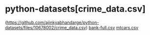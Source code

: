 # python-datasets[crime_data.csv]
(https://github.com/ajinkyabhandarge/python-datasets/files/10678002/crime_data.csv)
[bank-full.csv](https://github.com/ajinkyabhandarge/python-datasets/files/10678003/bank-full.csv)
[mtcars.csv](https://github.com/ajinkyabhandarge/python-datasets/files/10678006/mtcars.csv)
